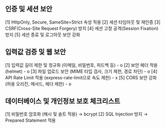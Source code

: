## 인증 및 세션 보안

[1] HttpOnly, Secure, SameSite=Strict 속성 적용
[2] 세션 타임아웃 및 재인증
[3] CSRF(Cross-Site Request Forgery) 방지
[4] 세션 고정 공격(Session Fixation) 방지
[5] 세션 종료 및 로그아웃 보안 강화

## 입력값 검증 및 웹 보안

[1️] 입력값 길이 제한 및 정규화 (이메일, 비밀번호, 피드백 등) - o
[2️] 보안 헤더 적용 (helmet) - o
[3️] 파일 업로드 보안 (MIME 타입 검사, 크기 제한, 경로 차단) - o
[4️] API Rate Limit 적용 (express-rate-limit으로 속도 제한) - x
[5️] CORS 보안 강화 (허용 오리진, 메서드, 헤더 제한) - o

## 데이터베이스 및 개인정보 보호 체크리스트

[1] 비밀번호 암호화 (해시 및 솔트 적용) → bcrypt
[2] SQL Injection 방지 → Prepared Statement 적용

